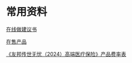 # 常用资料


[在线做建议书](https://m.aia.com.cn/NewSIS/SIS/web/login/login.html)



[在售产品](https://www.aia.com.cn/zh-cn/gongkaixinxipilou/jibenxinxi/chanpinjibenxinxi/zaishouchanpin)


[《友邦传世无忧（2024）高端医疗保险》产品费率表](https://www.aia.com.cn/etc.clientlibs/cn-wise/clientlibs/clientlib-base/resources/pdfviewer/viewer.html?file=/content/dam/cn/zh-cn/docs/public-disclosure/prem/%E5%8F%8B%E9%82%A6%E4%BC%A0%E4%B8%96%E6%97%A0%E5%BF%A7%EF%BC%882024%EF%BC%89%E9%AB%98%E7%AB%AF%E5%8C%BB%E7%96%97%E4%BF%9D%E9%99%A9%E7%9A%84%E8%B4%B9%E7%8E%87%E8%A1%A8.pdf)
